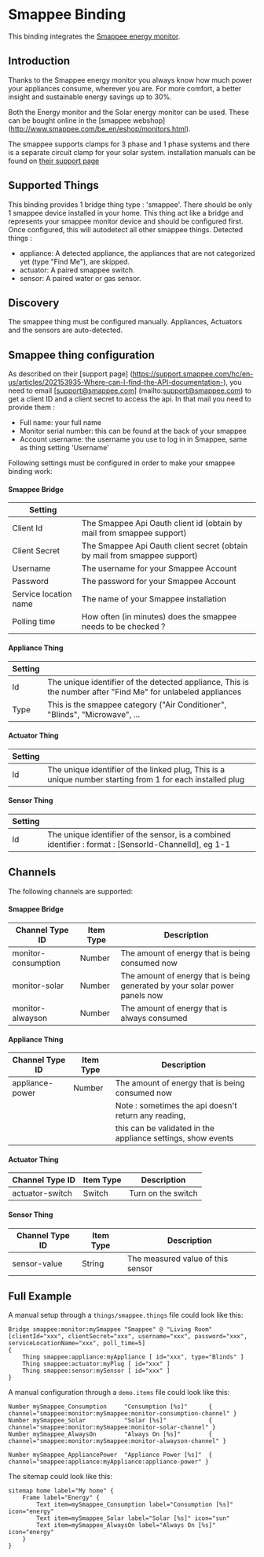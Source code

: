 # Smappee Binding

This binding integrates the [Smappee energy monitor](http://www.smappee.com/be_en/home).

## Introduction

Thanks to the Smappee energy monitor you always know how much power your appliances consume, wherever you are. For more comfort, a better insight and sustainable energy savings up to 30%.

Both the Energy monitor and the Solar energy monitor can be used. These can be bought online in the [smappee webshop] (http://www.smappee.com/be_en/eshop/monitors.html).

The smappee supports clamps for 3 phase and 1 phase systems and there is a separate circuit clamp for your solar system. installation manuals can be found on [their support page](https://www.smappee.com/be_en/support)

## Supported Things

This binding provides 1 bridge thing type : 'smappee'. There should be only 1 smappee device installed in your home.
This thing act like a bridge and represents your smappee monitor device and should be configured first. Once configured, this will autodetect all other smappee things.
Detected things :

- appliance: A detected appliance, the appliances that are not categorized yet (type "Find Me"), are skipped. 
- actuator: A paired smappee switch.
- sensor: A paired water or gas sensor.

## Discovery

The smappee thing must be configured manually. Appliances, Actuators and the sensors are auto-detected. 

## Smappee thing configuration

As described on their [support page] (https://support.smappee.com/hc/en-us/articles/202153935-Where-can-I-find-the-API-documentation-), you need to email [support@smappee.com] (mailto:support@smappee.com) to get a client ID and a client secret to access the api. In that mail you need to provide them :

- Full name: your full name
- Monitor serial number: this can be found at the back of your smappee
- Account username: the username you use to log in in Smappee, same as thing setting 'Username'

Following settings must be configured in order to make your smappee binding work:

#### Smappee Bridge

| Setting              |                                                                        |
|----------------------|------------------------------------------------------------------------|
|Client Id             | The Smappee Api Oauth client id (obtain by mail from smappee support) |
|Client Secret         | The Smappee Api Oauth client secret (obtain by mail from smappee support)|
|Username              | The username for your Smappee Account|
|Password              | The password for your Smappee Account|
|Service location name | The name of your Smappee installation|
|Polling time          | How often (in minutes) does the smappee needs to be checked ?|

#### Appliance Thing

| Setting              |                                                                                                              |
|----------------------|--------------------------------------------------------------------------------------------------------------|
|Id                    | The unique identifier of the detected appliance, This is the number after "Find Me" for unlabeled appliances |
|Type                  | This is the smappee category ("Air Conditioner", "Blinds", "Microwave", ...                                  |

#### Actuator Thing

| Setting              |                                                                                                              |
|----------------------|--------------------------------------------------------------------------------------------------------------|
|Id                    | The unique identifier of the linked plug, This is a unique number starting from 1 for each installed plug    |

#### Sensor Thing

| Setting              |                                                                                                              |
|----------------------|--------------------------------------------------------------------------------------------------------------|
|Id                    | The unique identifier of the sensor, is a combined identifier : format : [SensorId-ChannelId], eg 1-1    |

## Channels

The following channels are supported:

#### Smappee Bridge

| Channel Type ID                 | Item Type    | Description                                                                |
|---------------------------------|--------------|----------------------------------------------------------------------------|
| monitor-consumption             | Number       | The amount of energy that is being consumed now                            |
| monitor-solar                   | Number       | The amount of energy that is being generated by your solar power panels now|
| monitor-alwayson                | Number       | The amount of energy that is always consumed                               |
 
#### Appliance Thing

| Channel Type ID            | Item Type    | Description                                                    |
|----------------------------|--------------|----------------------------------------------------------------|
| appliance-power            | Number       | The amount of energy that is being consumed now                |
|                            |              | Note : sometimes the api doesn't return any reading,           |
|                            |              | this can be validated in the appliance settings, show events   |

#### Actuator Thing

| Channel Type ID            | Item Type    | Description                                       |
|----------------------------|--------------|---------------------------------------------------|
| actuator-switch            | Switch       | Turn on the switch                                |

#### Sensor Thing 

| Channel Type ID            | Item Type    | Description                                       |
|----------------------------|--------------|---------------------------------------------------|
| sensor-value               | String       | The measured value of this sensor                 | 
 
## Full Example

A manual setup through a `things/smappee.things` file could look like this:

```
Bridge smappee:monitor:mySmappee "Smappee" @ "Living Room" [clientId="xxx", clientSecret="xxx", username="xxx", password="xxx", serviceLocationName="xxx", poll_time=5]
{
    Thing smappee:appliance:myAppliance [ id="xxx", type="Blinds" ]
    Thing smappee:actuator:myPlug [ id="xxx" ]
    Thing smappee:sensor:mySensor [ id="xxx" ]
}
```

A manual configuration through a `demo.items` file could look like this:

```
Number mySmappee_Consumption     "Consumption [%s]"      { channel="smappee:monitor:mySmappee:monitor-consumption-channel" }
Number mySmappee_Solar           "Solar [%s]"            { channel="smappee:monitor:mySmappee:monitor-solar-channel" } 
Number mySmappee_AlwaysOn        "Always On [%s]"        { channel="smappee:monitor:mySmappee:monitor-alwayson-channel" }

Number mySmappee_AppliancePower  "Appliance Power [%s]"  { channel="smappee:appliance:myAppliance:appliance-power" }
```

The sitemap could look like this:

```
sitemap home label="My home" {
    Frame label="Energy" {
        Text item=mySmappee_Consumption label="Consumption [%s]" icon="energy"
        Text item=mySmappee_Solar label="Solar [%s]" icon="sun"
        Text item=mySmappee_AlwaysOn label="Always On [%s]" icon="energy"
    }
}
```